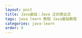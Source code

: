 ```yaml
---
layout: post
title: Java基础：Java 正则表达式
tags: java learn 教程 Java基础教程
categories: java-learn
order: 9
---
```

